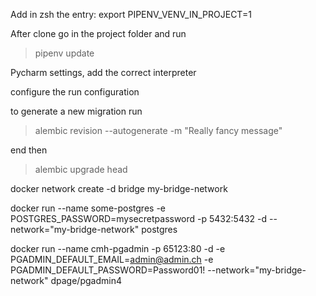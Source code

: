 Add in zsh the entry:
export PIPENV_VENV_IN_PROJECT=1

After clone go in the project folder and run 
>  pipenv update

Pycharm settings, add the correct interpreter

configure the run configuration


to generate a new migration run 
> alembic revision --autogenerate -m "Really fancy message"

end then 
> alembic upgrade head 


docker network create -d bridge my-bridge-network

docker run --name some-postgres -e POSTGRES_PASSWORD=mysecretpassword -p 5432:5432 -d --network="my-bridge-network" postgres

docker run --name cmh-pgadmin -p 65123:80 -d -e PGADMIN_DEFAULT_EMAIL=admin@admin.ch -e PGADMIN_DEFAULT_PASSWORD=Password01! --network="my-bridge-network" dpage/pgadmin4